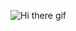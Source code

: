 
![Hi there gif](https://github.com/kayo-ko/kayo-ko/assets/62913271/7b5df04b-0e67-44c3-ab9a-90d1343a36b9)
